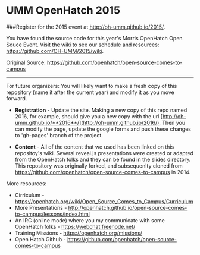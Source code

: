 # UMM OpenHatch 2015

###Register for the 2015 event at http://oh-umm.github.io/2015/.

You have found the source code for this year's Morris OpenHatch Open Souce Event. 
Visit the wiki to see our schedule and resources: https://github.com/OH-UMM/2015/wiki.

Original Source: https://github.com/openhatch/open-source-comes-to-campus

<hr>

For future organizers:
You will likely want to make a fresh copy of this repository (name it after the current year) and modify it as you move forward. 
* **Registration** - Update the site. Making a new copy of this repo named 2016, for example, 
should give you a new copy with the url [http://oh-umm.github.io/**2016**/](http://oh-umm.github.io/2016/). 
Then you can modify the page, update the google forms and push these changes to 'gh-pages' branch of the project.

* **Content** - All of the content that we used has been linked on this repositoy's wiki. Several reveal.js 
presentations were created or adapted from the OpenHatch folks and they can be found in the slides directory. 
This repository was originally forked, and subsequenlty cloned from https://github.com/openhatch/open-source-comes-to-campus in 2014.


More resources:
* Cirriculum - https://openhatch.org/wiki/Open_Source_Comes_to_Campus/Curriculum
* More Presentations - http://openhatch.github.io/open-source-comes-to-campus/lessons/index.html
* An IRC (online mode) where you my communicate with some OpenHatch folks - https://webchat.freenode.net/
* Training Missions - https://openhatch.org/missions/
* Open Hatch Github - https://github.com/openhatch/open-source-comes-to-campus



